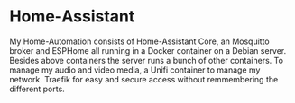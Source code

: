 # Home-Assistant

My Home-Automation consists of Home-Assistant Core, an Mosquitto broker and ESPHome all running in a Docker container on a Debian server.
Besides above containers the server runs a bunch of other containers. To manage my audio and video media, a Unifi container to manage my network. Traefik for easy and secure access without remmembering the different ports.